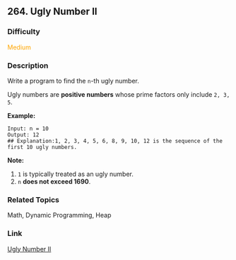 ## 264. Ugly Number II
### Difficulty

 <font color=orange>Medium</font>

### Description

Write a program to find the `n`-th ugly number.

Ugly numbers are **positive numbers** whose prime factors only include `2, 3,
5`.

**Example:**
            Input: n = 10    Output: 12    ## Explanation:1, 2, 3, 4, 5, 6, 8, 9, 10, 12 is the sequence of the first 10 ugly numbers.

**Note:**  

  1. `1` is typically treated as an ugly number.
  2. `n` **does not exceed 1690**.


### Related Topics

Math, Dynamic Programming, Heap


### Link
[Ugly Number II](https://leetcode.com/problems/ugly-number-ii)
